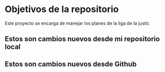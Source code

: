 # Objetivos de la repositorio

Este proyecto se encarga de manejar los planes de la liga de la justic

## Estos son cambios nuevos desde mi repositorio local
## Estos son cambios nuevos desde Github
